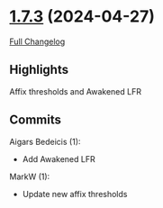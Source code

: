 # [1.7.3](https://github.com/sragia/Exlist/tree/1.7.3) (2024-04-27)

[Full Changelog](https://github.com/sragia/Exlist/compare/1.7.2...1.7.3)

## Highlights

 Affix thresholds and Awakened LFR 

## Commits

Aigars Bedeicis (1):

- Add Awakened LFR

MarkW (1):

- Update new affix thresholds

